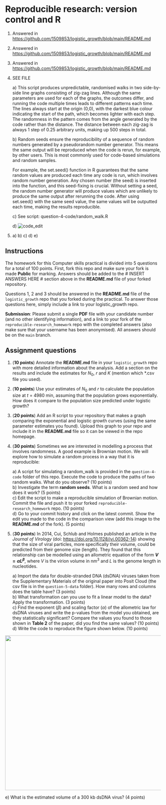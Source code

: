 # Reproducible research: version control and R

1) Answered in https://github.com/1509853/logistic_growth/blob/main/README.md
2) Answered in https://github.com/1509853/logistic_growth/blob/main/README.md
3) Answered in https://github.com/1509853/logistic_growth/blob/main/README.md
4) SEE FILE

   a) This script produces unpredictable, randomised walks in two side-by-side line graphs consisting of zig-zag lines. Although the same parameters are used for each of the graphs, the outcomes differ, and running the code multiple times leads to different patterns each time. The lines always start at the origin (0,0), with the darkest blue colour indicating the start of the path, which becomes lighter with each step. The randomness in the pattern comes from the angle generated by the code rather than the distance. The distance between each zig-zag is always 1 step of 0.25 arbitrary units, making up 500 steps in total.

   b) Random seeds ensure the reproducibility of a sequence of random numbers generated by a pseudorandom number generator. This means the same output will be reproduced when the code is rerun, for example, by other users. This is most commonly used for code-based simulations and random samples. 
 
   For example, the set.seed() function in R guarantees that the same random values are produced each time any code is run, which involves random number generation. Any chosen number (the seed) is inserted into the function, and this seed-fixing is crucial. Without setting a seed, the random number generator will produce values which are unlikely to produce the same output after rerunning the code. After using set.seed() with the same seed value, the same values will be outputted each time, making the results reproducible. 


   c) See script: question-4-code/random_walk.R

   d) 
   ![code_edit](https://github.com/user-attachments/assets/4f456e83-90fe-457c-a1e7-1cc46f336861)


6)
   a) 
   b)
   c)
   d)
   e)


## Instructions

The homework for this Computer skills practical is divided into 5 questions for a total of 100 points. First, fork this repo and make sure your fork is made **Public** for marking. Answers should be added to the # INSERT ANSWERS HERE # section above in the **README.md** file of your forked repository.

Questions 1, 2 and 3 should be answered in the **README.md** file of the `logistic_growth` repo that you forked during the practical. To answer those questions here, simply include a link to your logistic_growth repo.

**Submission**: Please submit a single **PDF** file with your candidate number (and no other identifying information), and a link to your fork of the `reproducible-research_homework` repo with the completed answers (also make sure that your username has been anonymised). All answers should be on the `main` branch.

## Assignment questions 

1) (**10 points**) Annotate the **README.md** file in your `logistic_growth` repo with more detailed information about the analysis. Add a section on the results and include the estimates for $N_0$, $r$ and $K$ (mention which *.csv file you used).
   
2) (**10 points**) Use your estimates of $N_0$ and $r$ to calculate the population size at $t$ = 4980 min, assuming that the population grows exponentially. How does it compare to the population size predicted under logistic growth? 

3) (**20 points**) Add an R script to your repository that makes a graph comparing the exponential and logistic growth curves (using the same parameter estimates you found). Upload this graph to your repo and include it in the **README.md** file so it can be viewed in the repo homepage.
   
4) (**30 points**) Sometimes we are interested in modelling a process that involves randomness. A good example is Brownian motion. We will explore how to simulate a random process in a way that it is reproducible:

   a) A script for simulating a random_walk is provided in the `question-4-code` folder of this repo. Execute the code to produce the paths of two random walks. What do you observe? (10 points) \
   b) Investigate the term **random seeds**. What is a random seed and how does it work? (5 points) \
   c) Edit the script to make a reproducible simulation of Brownian motion. Commit the file and push it to your forked `reproducible-research_homework` repo. (10 points) \
   d) Go to your commit history and click on the latest commit. Show the edit you made to the code in the comparison view (add this image to the **README.md** of the fork). (5 points) 

5) (**30 points**) In 2014, Cui, Schlub and Holmes published an article in the *Journal of Virology* (doi: https://doi.org/10.1128/jvi.00362-14) showing that the size of viral particles, more specifically their volume, could be predicted from their genome size (length). They found that this relationship can be modelled using an allometric equation of the form **$`V = \alpha L^{\beta}`$**, where $`V`$ is the virion volume in nm<sup>3</sup> and $`L`$ is the genome length in nucleotides.

   a) Import the data for double-stranded DNA (dsDNA) viruses taken from the Supplementary Materials of the original paper into Posit Cloud (the csv file is in the `question-5-data` folder). How many rows and columns does the table have? (3 points)\
   b) What transformation can you use to fit a linear model to the data? Apply the transformation. (3 points) \
   c) Find the exponent ($\beta$) and scaling factor ($\alpha$) of the allometric law for dsDNA viruses and write the p-values from the model you obtained, are they statistically significant? Compare the values you found to those shown in **Table 2** of the paper, did you find the same values? (10 points) \
   d) Write the code to reproduce the figure shown below. (10 points) 

  <p align="center">
     <img src="https://github.com/josegabrielnb/reproducible-research_homework/blob/main/question-5-data/allometric_scaling.png" width="600" height="500">
  </p>

  e) What is the estimated volume of a 300 kb dsDNA virus? (4 points) 
